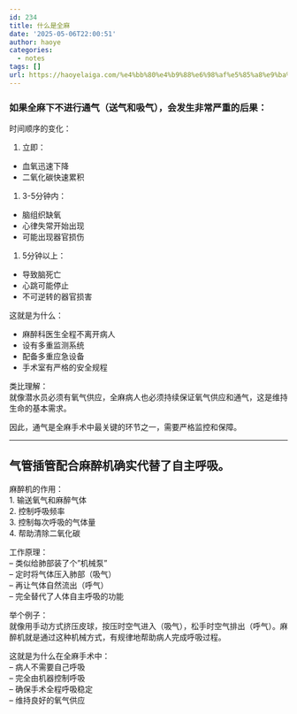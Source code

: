 ```yaml
---
id: 234
title: 什么是全麻
date: '2025-05-06T22:00:51'
author: haoye
categories:
  - notes
tags: []
url: https://haoyelaiga.com/%e4%bb%80%e4%b9%88%e6%98%af%e5%85%a8%e9%ba%bb/
---
```


### 如果全麻下不进行通气（送气和吸气），会发生非常严重的后果：

时间顺序的变化：

1. 立即：

- 血氧迅速下降
- 二氧化碳快速累积

1. 3-5分钟内：

- 脑组织缺氧
- 心律失常开始出现
- 可能出现器官损伤

1. 5分钟以上：

- 导致脑死亡
- 心跳可能停止
- 不可逆转的器官损害

这就是为什么：

- 麻醉科医生全程不离开病人
- 设有多重监测系统
- 配备多重应急设备
- 手术室有严格的安全规程

类比理解：\
就像潜水员必须有氧气供应，全麻病人也必须持续保证氧气供应和通气，这是维持生命的基本需求。

因此，通气是全麻手术中最关键的环节之一，需要严格监控和保障。

***

## 气管插管配合麻醉机确实代替了自主呼吸。

麻醉机的作用：\
1\. 输送氧气和麻醉气体\
2\. 控制呼吸频率\
3\. 控制每次呼吸的气体量\
4\. 帮助清除二氧化碳

工作原理：\
– 类似给肺部装了个”机械泵”\
– 定时将气体压入肺部（吸气）\
– 再让气体自然流出（呼气）\
– 完全替代了人体自主呼吸的功能

举个例子：\
就像用手动方式挤压皮球，按压时空气进入（吸气），松手时空气排出（呼气）。麻醉机就是通过这种机械方式，有规律地帮助病人完成呼吸过程。

这就是为什么在全麻手术中：\
– 病人不需要自己呼吸\
– 完全由机器控制呼吸\
– 确保手术全程呼吸稳定\
– 维持良好的氧气供应
